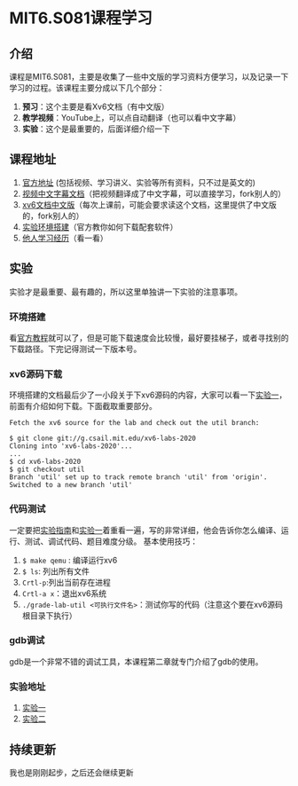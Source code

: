 # MIT6.S081课程学习

## 介绍
课程是MIT6.S081，主要是收集了一些中文版的学习资料方便学习，以及记录一下学习的过程。该课程主要分成以下几个部分：
1. **预习**：这个主要是看Xv6文档（有中文版）
2. **教学视频**：YouTube上，可以点自动翻译（也可以看中文字幕）
3. **实验**：这个是最重要的，后面详细介绍一下

## 课程地址
1. [官方地址](https://pdos.csail.mit.edu/6.828/2020/schedule.html) (包括视频、学习讲义、实验等所有资料，只不过是英文的)
2. [视频中文字幕文档](https://github.com/OperatingSystemI/MIT.6.S081/tree/main/MIT6.S081课程中文字幕)（把视频翻译成了中文字幕，可以直接学习，fork别人的）
3. [xv6文档中文版](https://github.com/OperatingSystemI/MIT.6.S081/tree/main/xv6-chinese)（每次上课前，可能会要求读这个文档，这里提供了中文版的，fork别人的）
4. [实验环境搭建](https://pdos.csail.mit.edu/6.828/2020/tools.html)（官方教你如何下载配套软件）
5. [他人学习经历](https://zhuanlan.zhihu.com/p/251366985?utm_source=ZHShareTargetIDMore&utm_medium=social&utm_oi=827541041199583232)（看一看）

## 实验
实验才是最重要、最有趣的，所以这里单独讲一下实验的注意事项。
### 环境搭建
看[官方教程](https://pdos.csail.mit.edu/6.828/2020/tools.html)就可以了，但是可能下载速度会比较慢，最好要挂梯子，或者寻找别的下载路径。下完记得测试一下版本号。

### xv6源码下载
环境搭建的文档最后少了一小段关于下xv6源码的内容，大家可以看一下[实验一](https://pdos.csail.mit.edu/6.828/2020/labs/util.html)，前面有介绍如何下载。下面截取重要部分。
```shell
Fetch the xv6 source for the lab and check out the util branch:

$ git clone git://g.csail.mit.edu/xv6-labs-2020
Cloning into 'xv6-labs-2020'...
...
$ cd xv6-labs-2020
$ git checkout util
Branch 'util' set up to track remote branch 'util' from 'origin'.
Switched to a new branch 'util'
```

### 代码测试
一定要把[实验指南](https://pdos.csail.mit.edu/6.828/2020/labs/guidance.html)和[实验一](https://pdos.csail.mit.edu/6.828/2020/labs/util.html)着重看一遍，写的非常详细，他会告诉你怎么编译、运行、测试、调试代码、题目难度分级。
基本使用技巧：
1. `$ make qemu` : 编译运行xv6
2. `$ ls`: 列出所有文件
3. `Crtl-p`:列出当前存在进程
4. `Crtl-a x`：退出xv6系统
5. `./grade-lab-util <可执行文件名>`：测试你写的代码（注意这个要在xv6源码根目录下执行）

### gdb调试
gdb是一个非常不错的调试工具，本课程第二章就专门介绍了gdb的使用。

### 实验地址
1. [实验一](https://pdos.csail.mit.edu/6.828/2020/labs/util.html)
2. [实验二](https://pdos.csail.mit.edu/6.828/2020/labs/syscall.html)
## 持续更新
我也是刚刚起步，之后还会继续更新

